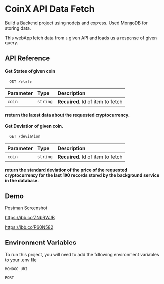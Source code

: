 

# CoinX API Data Fetch

Build a Backend project using nodejs and express. Used MongoDB for storing data. 

This webApp fetch data from a given API and loads us a response of given query.


## API Reference

#### Get States of given coin

```http
  GET /stats
```

| Parameter | Type     | Description                       |
| :-------- | :------- | :-------------------------------- |
| `coin`      | `string` | **Required**. Id of item to fetch |

#### rreturn the latest data about the requested cryptocurrency.



#### Get Deviation of given coin.

```http
  GET /deviation
```

| Parameter | Type     | Description                       |
| :-------- | :------- | :-------------------------------- |
| `coin`      | `string` | **Required**. Id of item to fetch |

#### return the standard deviation of the price of the requested cryptocurrency for the last 100 records stored by the background service in the database.


## Demo

Postman Screenshot

https://ibb.co/ZNbRWJB

https://ibb.co/P60N582
## Environment Variables

To run this project, you will need to add the following environment variables to your .env file

`MONOGO_URI`

`PORT`


